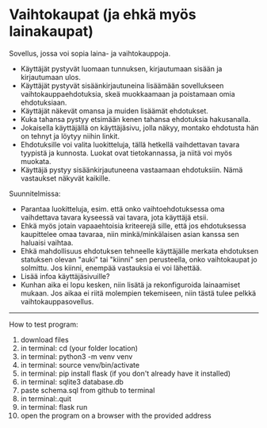 # Vaihtokaupat (ja ehkä myös lainakaupat)

Sovellus, jossa voi sopia laina- ja vaihtokauppoja.

- Käyttäjät pystyvät luomaan tunnuksen, kirjautumaan sisään ja kirjautumaan ulos.
- Käyttäjät pystyvät sisäänkirjautuneina lisäämään sovellukseen vaihtokauppaehdotuksia, skeä muokkaamaan ja poistamaan omia ehdotuksiaan.
- Käyttäjät näkevät omansa ja muiden lisäämät ehdotukset.
- Kuka tahansa pystyy etsimään kenen tahansa ehdotuksia hakusanalla.
- Jokaisella käyttäjällä on käyttäjäsivu, jolla näkyy, montako ehdotusta hän on tehnyt ja löytyy niihin linkit.
- Ehdotuksille voi valita luokitteluja, tällä hetkellä vaihdettavan tavara tyypistä ja kunnosta. Luokat ovat tietokannassa, ja niitä voi myös muokata.
- Käyttäjä pystyy sisäänkirjautuneena vastaamaan ehdotuksiin. Nämä vastaukset näkyvät kaikille.

Suunnitelmissa:
- Parantaa luokitteluja, esim. että onko vaihtoehdotuksessa oma vaihdettava tavara kyseessä vai tavara, jota käyttäjä etsii.
- Ehkä myös jotain vapaaehtoisia kriteerejä sille, että jos ehdotuksessa kaupittelee omaa tavaraa, niin minkä/minkälaisen asian kanssa sen haluaisi vaihtaa.
- Ehkä mahdollisuus ehdotuksen tehneelle käyttäjälle merkata ehdotuksen statuksen olevan "auki" tai "kiinni" sen perusteella, onko vaihtokaupat jo solmittu. Jos kiinni, enempää vastauksia ei voi lähettää.
- Lisää infoa käyttäjäsivuille?
- Kunhan aika ei lopu kesken, niin lisätä ja rekonfiguroida lainaamiset mukaan. Jos aikaa ei riitä molempien tekemiseen, niin tästä tulee pelkkä vaihtokauppasovellus.

---------------------------------------------------------------------------------------------
How to test program:

1. download files
2. in terminal: cd (your folder location)
3. in terminal: python3 -m venv venv
4. in terminal: source venv/bin/activate
5. in terminal: pip install flask (if you don't already have it installed)
6. in terminal: sqlite3 database.db
7. paste schema.sql from github to terminal
8. in terminal:.quit
9. in terminal: flask run
10. open the program on a browser with the provided address
